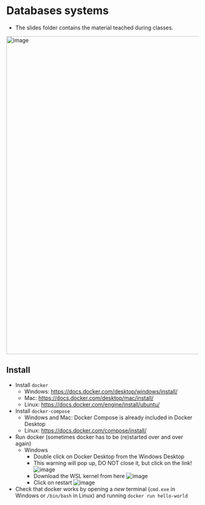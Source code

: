 # Databases systems

- The slides folder contains the material teached during classes.

<img width="831" alt="image" src="https://user-images.githubusercontent.com/41596745/203931143-aa69e1e1-643f-45cb-8ea2-14b723fafa0e.png">

## Install

- Install `docker`
    - Windows: https://docs.docker.com/desktop/windows/install/
    - Mac: https://docs.docker.com/desktop/mac/install/
    - Linux: https://docs.docker.com/engine/install/ubuntu/
- Install `docker-compose`
    - Windows and Mac: Docker Compose is already included in Docker Desktop
    - Linux: https://docs.docker.com/compose/install/
- Run docker (sometimes docker has to be (re)started over and over again)
    - Windows
        - Double click on Docker Desktop from the Windows Desktop
        - This warning will pop up, DO NOT close it, but click on the link!
        ![image](https://user-images.githubusercontent.com/41596745/203927854-f3ec2e5f-c35d-4931-bb0e-157911bfea1e.png)
        - Download the WSL kernel from here
        ![image](https://user-images.githubusercontent.com/41596745/203928010-a23705b5-7036-4afe-a046-5ade2b5efdf7.png)
        - Click on restart
        ![image](https://user-images.githubusercontent.com/41596745/203928081-e18e4a5e-f4d8-47c2-a333-04613599de8d.png)
- Check that docker works by opening a *new* terminal (`cmd.exe` in Windows or `/bin/bash` in Linux) and running `docker run hello-world`
